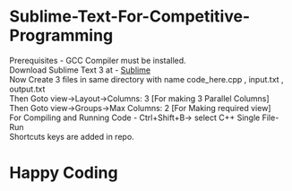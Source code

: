 # Sublime-Text-For-Competitive-Programming
Prerequisites - GCC Compiler must be installed. \
Download Sublime Text 3 at - [Sublime](https://www.sublimetext.com/3) \
Now Create 3 files in same directory with name code_here.cpp , input.txt , output.txt \
Then Goto view->Layout->Columns: 3 [For making 3 Parallel Columns] \
Then Goto view->Groups->Max Columns: 2 [For Making required view]\
For Compiling and Running Code - Ctrl+Shift+B-> select C++ Single File- Run\
Shortcuts keys are added in repo.
# Happy Coding
